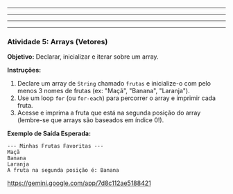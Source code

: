 
-----


-----



-----


-----

### Atividade 5: Arrays (Vetores)

**Objetivo:** Declarar, inicializar e iterar sobre um array.

**Instruções:**

1.  Declare um array de `String` chamado `frutas` e inicialize-o com pelo menos 3 nomes de frutas (ex: "Maçã", "Banana", "Laranja").
2.  Use um loop `for` (ou `for-each`) para percorrer o array e imprimir cada fruta.
3.  Acesse e imprima a fruta que está na segunda posição do array (lembre-se que arrays são baseados em índice 0\!).

**Exemplo de Saída Esperada:**

```
--- Minhas Frutas Favoritas ---
Maçã
Banana
Laranja
A fruta na segunda posição é: Banana
```


https://gemini.google.com/app/7d8c112ae5188421